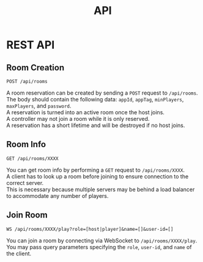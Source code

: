 ﻿---
title: API
layout: "default"
parent: Server
nav_order: 3
---

# REST API

## Room Creation

`POST /api/rooms`

A room reservation can be created by sending a `POST` request to `/api/rooms`.  
The body should contain the following data: `appId`, `appTag`, `minPlayers`, `maxPlayers`, and `password`.  
A reservation is turned into an active room once the host joins.  
A controller may not join a room while it is only reserved.  
A reservation has a short lifetime and will be destroyed if no host joins.

## Room Info

`GET /api/rooms/XXXX`

You can get room info by performing a `GET` request to `/api/rooms/XXXX`.  
A client has to look up a room before joining to ensure connection to the correct server.  
This is necessary because multiple servers may be behind a load balancer to accommodate any number of players.

## Join Room

`WS /api/rooms/XXXX/play?role=[host|player]&name=[]&user-id=[]`

You can join a room by connecting via WebSocket to `/api/rooms/XXXX/play`.  
You may pass query parameters specifying the `role`, `user-id`, and `name` of the client.
